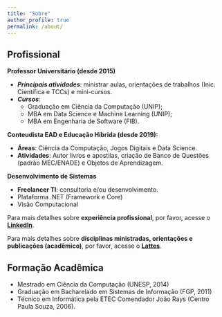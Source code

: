```yaml
---
title: "Sobre"
author_profile: true
permalink: /about/
---
```


## Profissional

**Professor Universitário (desde 2015)**
* ***Principais atividades***: ministrar aulas, orientações de trabalhos (Inic. Científica e TCCs) e mini-cursos.
* ***Cursos***: 
	* Graduação em Ciência da Computação (UNIP);
	* MBA em Data Science e Machine Learning (UNIP);
	* MBA em Engenharia de Software (FIB).

 **Conteudista EAD e Educação Híbrida (desde 2019):**
 * **Áreas**: Ciência da Computação, Jogos Digitais e Data Science.
 * **Atividades**: Autor livros e apostilas, criação de Banco de Questões (padrão MEC/ENADE) e Objetos de Aprendizagem.
 
 **Desenvolvimento de Sistemas**
* **Freelancer TI**: consultoria e/ou desenvolvimento.
* Plataforma .NET (Framework e Core)
* Visão Computacional


Para mais detalhes sobre **experiência profissional**, por favor, acesse o
<a href="https://www.linkedin.com/in/victorassisrodrigues/" target="_blank">**LinkedIn**</a>.

Para mais detalhes sobre **disciplinas ministradas, orientações e publicações (acadêmico)**, por favor, acesse o <a href="http://lattes.cnpq.br/9980210243718888" target="_blank">**Lattes**</a>.

## Formação Acadêmica

* Mestrado em Ciência da Computação (UNESP, 2014)
* Graduação em Bacharelado em Sistemas de Informação (FGP, 2011)
* Técnico em Informática pela ETEC Comendador João Rays (Centro Paula Souza, 2006).
